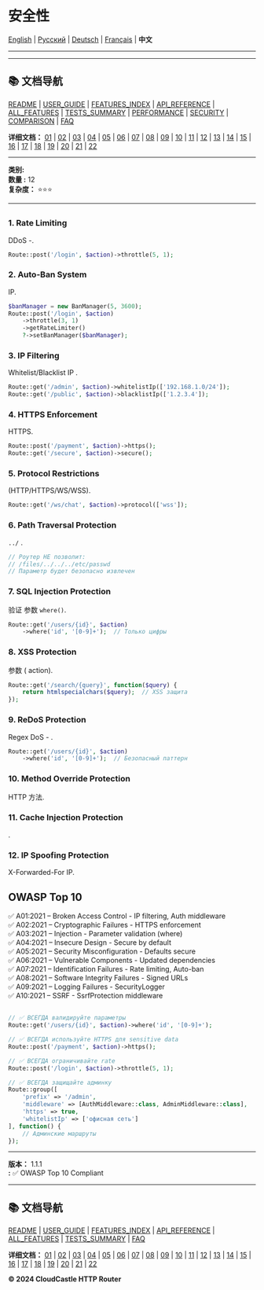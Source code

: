 # 安全性

[English](../../en/features/20_SECURITY.md) | [Русский](../../ru/features/20_SECURITY.md) | [Deutsch](../../de/features/20_SECURITY.md) | [Français](../../fr/features/20_SECURITY.md) | **中文**

---







---

## 📚 文档导航

[README](../../README.md) | [USER_GUIDE](../USER_GUIDE.md) | [FEATURES_INDEX](../FEATURES_INDEX.md) | [API_REFERENCE](../API_REFERENCE.md) | [ALL_FEATURES](../ALL_FEATURES.md) | [TESTS_SUMMARY](../TESTS_SUMMARY.md) | [PERFORMANCE](../PERFORMANCE_ANALYSIS.md) | [SECURITY](../SECURITY_REPORT.md) | [COMPARISON](../COMPARISON.md) | [FAQ](../FAQ.md)

**详细文档：** [01](01_BASIC_ROUTING.md) | [02](02_ROUTE_PARAMETERS.md) | [03](03_ROUTE_GROUPS.md) | [04](04_RATE_LIMITING.md) | [05](05_IP_FILTERING.md) | [06](06_MIDDLEWARE.md) | [07](07_NAMED_ROUTES.md) | [08](08_TAGS.md) | [09](09_HELPER_FUNCTIONS.md) | [10](10_ROUTE_SHORTCUTS.md) | [11](11_ROUTE_MACROS.md) | [12](12_URL_GENERATION.md) | [13](13_EXPRESSION_LANGUAGE.md) | [14](14_CACHING.md) | [15](15_PLUGINS.md) | [16](16_LOADERS.md) | [17](17_PSR_SUPPORT.md) | [18](18_ACTION_RESOLVER.md) | [19](19_STATISTICS.md) | [20](20_SECURITY.md) | [21](21_EXCEPTIONS.md) | [22](22_CLI_TOOLS.md)

---


**类别:**    
**数量 :** 12  
**复杂度：** ⭐⭐⭐  

---

##   

### 1. Rate Limiting

  DDoS  -.

```php
Route::post('/login', $action)->throttle(5, 1);
```

### 2. Auto-Ban System

   IP.

```php
$banManager = new BanManager(5, 3600);
Route::post('/login', $action)
    ->throttle(3, 1)
    ->getRateLimiter()
    ?->setBanManager($banManager);
```

### 3. IP Filtering

Whitelist/Blacklist IP .

```php
Route::get('/admin', $action)->whitelistIp(['192.168.1.0/24']);
Route::get('/public', $action)->blacklistIp(['1.2.3.4']);
```

### 4. HTTPS Enforcement

  HTTPS.

```php
Route::post('/payment', $action)->https();
Route::get('/secure', $action)->secure();
```

### 5. Protocol Restrictions

  (HTTP/HTTPS/WS/WSS).

```php
Route::get('/ws/chat', $action)->protocol(['wss']);
```

### 6. Path Traversal Protection

   `../` .

```php
// Роутер НЕ позволит:
// /files/../../../etc/passwd
// Параметр будет безопасно извлечен
```

### 7. SQL Injection Protection

验证 参数  `where()`.

```php
Route::get('/users/{id}', $action)
    ->where('id', '[0-9]+');  // Только цифры
```

### 8. XSS Protection

 参数 (  action).

```php
Route::get('/search/{query}', function($query) {
    return htmlspecialchars($query);  // XSS защита
});
```

### 9. ReDoS Protection

  Regex DoS -  .

```php
Route::get('/users/{id}', $action)
    ->where('id', '[0-9]+');  // Безопасный паттерн
```

### 10. Method Override Protection

  HTTP 方法.

### 11. Cache Injection Protection

   .

### 12. IP Spoofing Protection

 X-Forwarded-For     IP.

## OWASP Top 10

✅ A01:2021 – Broken Access Control - IP filtering, Auth middleware  
✅ A02:2021 – Cryptographic Failures - HTTPS enforcement  
✅ A03:2021 – Injection - Parameter validation (where)  
✅ A04:2021 – Insecure Design - Secure by default  
✅ A05:2021 – Security Misconfiguration - Defaults secure  
✅ A06:2021 – Vulnerable Components - Updated dependencies  
✅ A07:2021 – Identification Failures - Rate limiting, Auto-ban  
✅ A08:2021 – Software Integrity Failures - Signed URLs  
✅ A09:2021 – Logging Failures - SecurityLogger  
✅ A10:2021 – SSRF - SsrfProtection middleware

## 

```php
// ✅ ВСЕГДА валидируйте параметры
Route::get('/users/{id}', $action)->where('id', '[0-9]+');

// ✅ ВСЕГДА используйте HTTPS для sensitive data
Route::post('/payment', $action)->https();

// ✅ ВСЕГДА ограничивайте rate
Route::post('/login', $action)->throttle(5, 1);

// ✅ ВСЕГДА защищайте админку
Route::group([
    'prefix' => '/admin',
    'middleware' => [AuthMiddleware::class, AdminMiddleware::class],
    'https' => true,
    'whitelistIp' => ['офисная сеть']
], function() {
    // Админские маршруты
});
```

---

**版本：** 1.1.1  
**:** ✅ OWASP Top 10 Compliant


---

## 📚 文档导航

[README](../../README.md) | [USER_GUIDE](../USER_GUIDE.md) | [FEATURES_INDEX](../FEATURES_INDEX.md) | [API_REFERENCE](../API_REFERENCE.md) | [ALL_FEATURES](../ALL_FEATURES.md) | [TESTS_SUMMARY](../TESTS_SUMMARY.md) | [FAQ](../FAQ.md)

**详细文档：** [01](01_BASIC_ROUTING.md) | [02](02_ROUTE_PARAMETERS.md) | [03](03_ROUTE_GROUPS.md) | [04](04_RATE_LIMITING.md) | [05](05_IP_FILTERING.md) | [06](06_MIDDLEWARE.md) | [07](07_NAMED_ROUTES.md) | [08](08_TAGS.md) | [09](09_HELPER_FUNCTIONS.md) | [10](10_ROUTE_SHORTCUTS.md) | [11](11_ROUTE_MACROS.md) | [12](12_URL_GENERATION.md) | [13](13_EXPRESSION_LANGUAGE.md) | [14](14_CACHING.md) | [15](15_PLUGINS.md) | [16](16_LOADERS.md) | [17](17_PSR_SUPPORT.md) | [18](18_ACTION_RESOLVER.md) | [19](19_STATISTICS.md) | [20](20_SECURITY.md) | [21](21_EXCEPTIONS.md) | [22](22_CLI_TOOLS.md)

**© 2024 CloudCastle HTTP Router**
